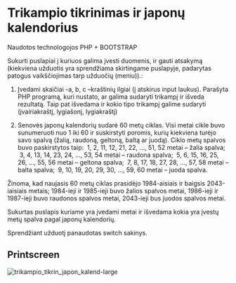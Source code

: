 # Trikampio tikrinimas ir japonų kalendorius

Naudotos technologojos PHP + BOOTSTRAP


Sukurti puslapiai į kuriuos galima įvesti duomenis, ir gauti atsakymą (kiekviena užduotis yra sprendžiama skirtingame puslapyje, padarytas patogus vaikščiojimas tarp užduočių (meniu)).:

1.  Įvedami skaičiai -a, b, c –kraštinių ilgiai (į atskirus input laukus). Parašyta PHP programą, kuri nustato, ar galima sudaryti trikampį ir išveda rezultatą. Taip pat išvedama ir kokio tipo trikampį galime sudaryti (įvairiakraštį, lygiašonį, lygiakraštį)

2. Senovės japonų kalendorių sudarė 60 metų ciklas. Visi metai cikle buvo sunumeruoti nuo 1 iki 60 ir suskirstyti poromis, kurių kiekviena turėjo savo spalvą (žalią, raudoną, geltoną, baltą ar juodą). Ciklo metų spalvos buvo paskirstytos taip:
 1, 2, 11, 12, 21, 22, …, 51, 52 metai – žalia spalva;
 3, 4, 13, 14, 23, 24, …, 53, 54 metai – raudona spalva;
 5, 6, 15, 16, 25, 26, …, 55, 56 metai – geltona spalva;
 7, 8, 17, 18, 27, 28, …, 57, 58 metai – balta spalva;
 9, 10, 19, 20, 29, 30, …, 59, 60 metai – juoda spalva.

Žinoma, kad naujasis 60 metų ciklas prasidėjo 1984-aisiais ir baigsis 2043-iaisiais metais; 1984-ieji ir 1985-ieji buvo žalios spalvos metai, 1986-ieji ir 1987-ieji buvo raudonos spalvos metai, 2043-ieji bus juodos spalvos metai.

Sukurtas puslapis kuriame yra įvedami metai ir išvedama kokia yra įvestų metų spalva pagal japonų kalendorių.

Sprendžiant užduotį panaudotas switch sakinys.

## Printscreen
![trikampio_tikrin_japon_kalend-large](https://user-images.githubusercontent.com/117721797/214930715-9d2b391a-ae18-480b-bef8-dd7c73ff3a78.png)
